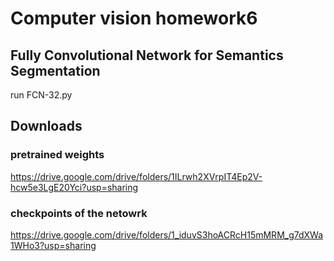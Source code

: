 # Computer vision homework6
## Fully Convolutional Network for Semantics Segmentation

run FCN-32.py 

## Downloads
### pretrained weights
https://drive.google.com/drive/folders/1ILrwh2XVrpIT4Ep2V-hcw5e3LgE20Yci?usp=sharing

### checkpoints of the netowrk
https://drive.google.com/drive/folders/1_iduvS3hoACRcH15mMRM_g7dXWa1WHo3?usp=sharing
